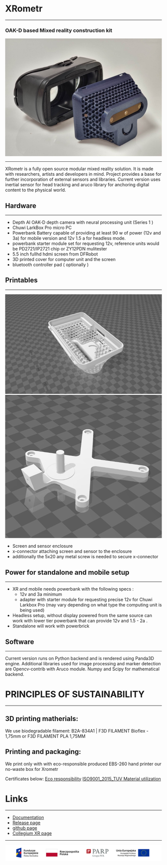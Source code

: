 # XRometr
---
### OAK-D based Mixed reality construction kit

![Photo of a assembled Skakun XR Moduel](/img/s_1.jpg)

---



XRometr is a fully open source modular mixed reality solution. It is made with researchers, artists and developers in mind. Project provides a base for further incorporation of external sensors and libraries. 
Current version uses inertial sensor for head tracking and aruco library for anchoring digital content to the physical world.  

## Hardware
---

- Depth AI OAK-D depth camera with neural processing unit (Series 1 )
- Chuwi LarkBox Pro micro PC 
- Powerbank Battery capable of providing at least 90 w of power (12v and 3a) for mobile version and 12v 1.5 a for headless mode.
- powerbank starter module set for requesting 12v, reference units would be PD2721/IP2721 chip or ZY12PDN mulitester
- 5.5 inch fullhd hdmi screen from DFRobot
- 3D printed cover for computer unit and the screen
- bluetooth controller pad ( optionally )

## Printables
--- 
![screenshot of enclosure in 3mf format](/img/enclosure_2.png)
![screenshot of enclosure in 3mf format](/img/xconnector_2.png)
- Screen and sensor enclosure 
- x-connector attaching screen and sensor to the enclosure
- additionally the 5x20 any metal screw is needed to secure x-connector

## Power for standalone and mobile setup
--- 

- XR and mobile needs powerbank with the following specs :
  - 12v and 3a minimum 
  - adapter with starter module for requesting precise 12v for Chuwi Larkbox Pro (may vary depending on what type the computing unit is being used)
- Headless setup, without display powered from the same source can work with lower tier powerbank that can provide 12v and 1.5 - 2a .
- Standalone will work with powerbrick  

## Software
---
Current version runs on Python backend and is rendered using Panda3D engine.
Additional libraries used for image processing and marker detection are Opencv-contrib with Aruco module. Numpy and Scipy for mathematical backend. 

# PRINCIPLES OF SUSTAINABILITY 
---
## 3D printing matherials:

We use biodegradable filament: 
B2A-834A1 | F3D FILAMENT Bioflex - 1,75mm 
or  F3D FILAMENT PLA 1,75MM

## Printing and packaging:

We print only with with eco-responsible produced EBS-260 hand printer our no-waste box for Xrometr

Certificates below: 
[Eco responsibility](http://www.instytutxr.tk/XRometer/certyfikat/Deklaracja_EBS_260a.pdf)
[ISO9001_2015_TUV Material utilization](http://www.instytutxr.tk/XRometer/certyfikat/Certyfikat_ISO9001_2015_TUV.pdf)

# Links 
---

- [Documentation](https://instytutxr.github.io/XRometer/index.html)
- [Release page](https://github.com/InstytutXR/XRometer/releases)
- [github page](https://github.com/InstytutXR/XRometer)
- [Collegium XR page](https://instytutxr.github.io/XRometer/index.html)

---
![sticker with affiliates logos](/img/afiliates.png)
